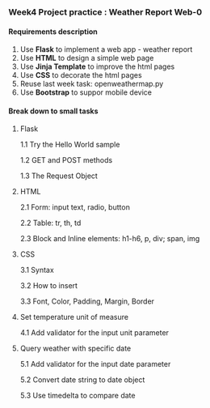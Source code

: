 ### Week4 Project practice : Weather Report Web-0

#### Requirements description

1. Use **Flask** to implement a web app - weather report
2. Use **HTML** to design a simple web page
3. Use **Jinja Template** to improve the html pages
4. Use **CSS** to decorate the html pages
5. Reuse last week task: openweathermap.py
6. Use **Bootstrap** to suppor mobile device

#### Break down to small tasks

1. Flask

   1.1 Try the Hello World sample
   
   1.2 GET and POST methods
   
   1.3 The Request Object
   
2. HTML

   2.1 Form: input text, radio, button
   
   2.2 Table: tr, th, td
   
   2.3 Block and Inline elements: h1-h6, p, div; span, img
   
3. CSS

   3.1 Syntax
   
   3.2 How to insert 
   
   3.3 Font, Color, Padding, Margin, Border
   
4. Set temperature unit of measure

   4.1 Add validator for the input unit parameter
5. Query weather with specific date

   5.1 Add validator for the input date parameter
   
   5.2 Convert date string to date object
   
   5.3 Use timedelta to compare date





